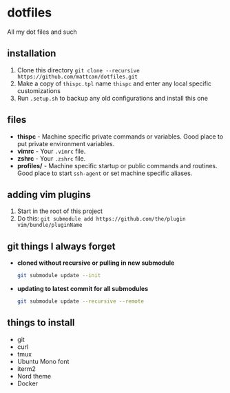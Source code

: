 # dotfiles

All my dot files and such

## installation

1. Clone this directory `git clone --recursive https://github.com/mattcan/dotfiles.git`
1. Make a copy of `thispc.tpl` name `thispc` and enter any local specific customizations
1. Run `.setup.sh` to backup any old configurations and install this one

## files

* **thispc** - Machine specific private commands or variables. Good place to put
  private environment variables.
* **vimrc** - Your `.vimrc` file.
* **zshrc** - Your `.zshrc` file.
* **profiles/** - Machine specific startup or public commands and routines. Good
  place to start `ssh-agent` or set machine specific aliases.

## adding vim plugins

1. Start in the root of this project
1. Do this: `git submodule add https://github.com/the/plugin
   vim/bundle/pluginName`

## git things I always forget

* **cloned without recursive or pulling in new submodule**

  ```sh
  git submodule update --init
  ```

* **updating to latest commit for all submodules**

  ```sh
  git submodule update --recursive --remote
  ```

## things to install

* git
* curl
* tmux
* Ubuntu Mono font
* iterm2
* Nord theme
* Docker
